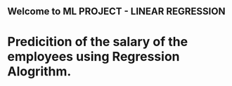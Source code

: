## Welcome to ML PROJECT - LINEAR REGRESSION

# Predicition of the salary of the employees using Regression Alogrithm.




